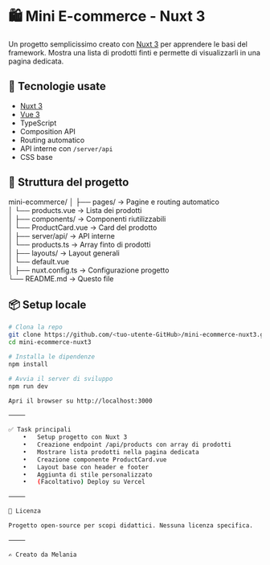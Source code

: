 # 🛍️ Mini E-commerce - Nuxt 3

Un progetto semplicissimo creato con [Nuxt 3](https://nuxt.com/) per apprendere le basi del framework. Mostra una lista di prodotti finti e permette di visualizzarli in una pagina dedicata.

## 🚀 Tecnologie usate

- [Nuxt 3](https://nuxt.com/)
- [Vue 3](https://vuejs.org/)
- TypeScript
- Composition API
- Routing automatico
- API interne con `/server/api`
- CSS base

## 📁 Struttura del progetto

mini-ecommerce/
│
├── pages/ → Pagine e routing automatico  
│ └── products.vue → Lista dei prodotti  
│
├── components/ → Componenti riutilizzabili  
│ └── ProductCard.vue → Card del prodotto  
│
├── server/api/ → API interne  
│ └── products.ts → Array finto di prodotti  
│
├── layouts/ → Layout generali  
│ └── default.vue  
│
├── nuxt.config.ts → Configurazione progetto  
└── README.md → Questo file  

## 📦 Setup locale

```bash
# Clona la repo
git clone https://github.com/<tuo-utente-GitHub>/mini-ecommerce-nuxt3.git
cd mini-ecommerce-nuxt3

# Installa le dipendenze
npm install

# Avvia il server di sviluppo
npm run dev

Apri il browser su http://localhost:3000

⸻

✅ Task principali
	•	Setup progetto con Nuxt 3
	•	Creazione endpoint /api/products con array di prodotti
	•	Mostrare lista prodotti nella pagina dedicata
	•	Creazione componente ProductCard.vue
	•	Layout base con header e footer
	•	Aggiunta di stile personalizzato
	•	(Facoltativo) Deploy su Vercel

⸻

📄 Licenza

Progetto open-source per scopi didattici. Nessuna licenza specifica.

⸻

✍️ Creato da Melania
